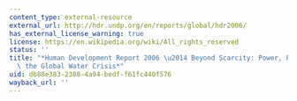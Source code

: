```yaml
---
content_type: external-resource
external_url: http://hdr.undp.org/en/reports/global/hdr2006/
has_external_license_warning: true
license: https://en.wikipedia.org/wiki/All_rights_reserved
status: ''
title: "*Human Development Report 2006 \u2014 Beyond Scarcity: Power, Poverty and\
  \ the Global Water Crisis*"
uid: db88e383-2388-4a94-bedf-f61fc440f576
wayback_url: ''
---
```

